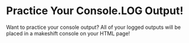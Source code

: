 # Practice Your Console.LOG Output!
Want to practice your console output? All of your logged outputs will be placed in a makeshift console on your HTML page!

